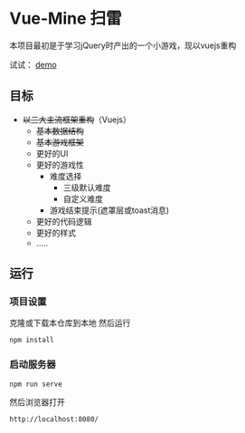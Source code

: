 # Vue-Mine 扫雷

本项目最初是于学习jQuery时产出的一个小游戏，现以vuejs重构


试试：
[demo](https://enpitsulin.github.io/HTML5Mine/dist/)


## 目标
+ ~~以三大主流框架重构~~（Vuejs）
  + ~~基本数据结构~~
  + ~~基本游戏框架~~
  + 更好的UI
  + 更好的游戏性
    + 难度选择
      + 三级默认难度
      + 自定义难度
    + 游戏结束提示(遮罩层或toast消息)
  + 更好的代码逻辑
  + 更好的样式
  + .....
  
## 运行

### 项目设置

克隆或下载本仓库到本地 然后运行
```shell
npm install
```
### 启动服务器
```shell
npm run serve
```
然后浏览器打开
```
http://localhost:8080/
```